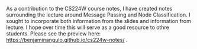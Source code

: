 As a contribution to the CS224W course notes, I have created notes surrounding the lecture around Message Passing and Node Classification. I sought to incorporate both information from the slides and information from lecture. I hope over time this will serve as a good resource to othre students. Please see the preview here: https://benjaminangulo.github.io/cs224w-notes/ .